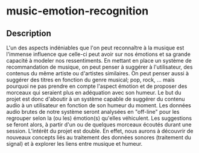 # music-emotion-recognition

## Description

L'un des aspects indéniables que l'on peut reconnaître à la musique est l'immense influence que celle-ci peut avoir sur nos émotions et sa grande capacité à modeler nos ressentiments. En mettant en place un système de recommandation de musique, on peut penser à suggérer à l'utilisateur, des contenus du même artiste ou d'artistes similaires. On peut penser aussi à suggérer des titres en fonction du genre musical; pop, rock, ... mais pourquoi ne pas prendre en compte l'aspect émotion et de proposer des morceaux qui seraient plus en adéquation avec son humeur.
Le but du projet est donc d'aboutir à un système capable de suggérer du contenu audio à un utilisateur en fonction de son humeur du moment. Les données audio brutes de notre système seront analysées en "off-line" pour les regrouper selon la (ou les) émotion(s) qu'elles véhiculent. Les suggestions se feront alors, à partir d'un ou de quelques morceaux écoutés durant une session.
L’intérêt du projet est double. En effet, nous aurons à découvrir de nouveaux concepts liés au traitement des données sonores (traitement du signal) et à explorer les liens entre musique et humeur.
